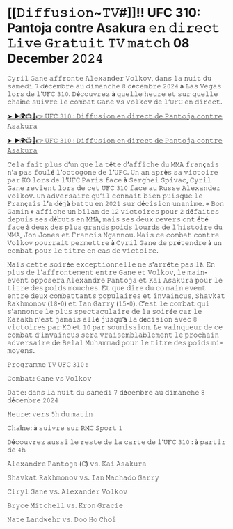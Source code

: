 <h1>[[𝙳𝚒𝚏𝚏𝚞𝚜𝚒𝚘𝚗~𝚃𝚅#]]!! UFC 310: Pantoja contre Asakura 𝚎𝚗 𝚍𝚒𝚛𝚎𝚌𝚝 𝙻𝚒𝚟𝚎 𝙶𝚛𝚊𝚝𝚞𝚒𝚝 𝚃𝚅 𝚖𝚊𝚝𝚌𝚑 08 December 𝟸𝟶𝟸𝟺</h1>

𝙲𝚢𝚛𝚒𝚕 𝙶𝚊𝚗𝚎 𝚊𝚏𝚏𝚛𝚘𝚗𝚝𝚎 𝙰𝚕𝚎𝚡𝚊𝚗𝚍𝚎𝚛 𝚅𝚘𝚕𝚔𝚘𝚟, 𝚍𝚊𝚗𝚜 𝚕𝚊 𝚗𝚞𝚒𝚝 𝚍𝚞 𝚜𝚊𝚖𝚎𝚍𝚒 𝟽 𝚍é𝚌𝚎𝚖𝚋𝚛𝚎 𝚊𝚞 𝚍𝚒𝚖𝚊𝚗𝚌𝚑𝚎 𝟾 𝚍é𝚌𝚎𝚖𝚋𝚛𝚎 𝟸𝟶𝟸𝟺 à 𝙻𝚊𝚜 𝚅𝚎𝚐𝚊𝚜 𝚕𝚘𝚛𝚜 𝚍𝚎 𝚕’𝚄𝙵𝙲 𝟹𝟷𝟶. 𝙳é𝚌𝚘𝚞𝚟𝚛𝚎𝚣 à 𝚚𝚞𝚎𝚕𝚕𝚎 𝚑𝚎𝚞𝚛𝚎 𝚎𝚝 𝚜𝚞𝚛 𝚚𝚞𝚎𝚕𝚕𝚎 𝚌𝚑𝚊î𝚗𝚎 𝚜𝚞𝚒𝚟𝚛𝚎 𝚕𝚎 𝚌𝚘𝚖𝚋𝚊𝚝 𝙶𝚊𝚗𝚎 𝚟𝚜 𝚅𝚘𝚕𝚔𝚘𝚟 𝚍𝚎 𝚕’𝚄𝙵𝙲 𝚎𝚗 𝚍𝚒𝚛𝚎𝚌𝚝.

[➤ ►🌍📺📱👉 𝚄𝙵𝙲 𝟹𝟷𝟶 : 𝙳𝚒𝚏𝚏𝚞𝚜𝚒𝚘𝚗 𝚎𝚗 𝚍𝚒𝚛𝚎𝚌𝚝 𝚍𝚎 𝙿𝚊𝚗𝚝𝚘𝚓𝚊 𝚌𝚘𝚗𝚝𝚛𝚎 𝙰𝚜𝚊𝚔𝚞𝚛𝚊](https://t.co/GDkOIYWZu8)

[➤ ►🌍📺📱👉 𝚄𝙵𝙲 𝟹𝟷𝟶 : 𝙳𝚒𝚏𝚏𝚞𝚜𝚒𝚘𝚗 𝚎𝚗 𝚍𝚒𝚛𝚎𝚌𝚝 𝚍𝚎 𝙿𝚊𝚗𝚝𝚘𝚓𝚊 𝚌𝚘𝚗𝚝𝚛𝚎 𝙰𝚜𝚊𝚔𝚞𝚛𝚊](https://t.co/GDkOIYWZu8)

𝙲𝚎𝚕𝚊 𝚏𝚊𝚒𝚝 𝚙𝚕𝚞𝚜 𝚍’𝚞𝚗 𝚚𝚞𝚎 𝚕𝚊 𝚝ê𝚝𝚎 𝚍’𝚊𝚏𝚏𝚒𝚌𝚑𝚎 𝚍𝚞 𝙼𝙼𝙰 𝚏𝚛𝚊𝚗ç𝚊𝚒𝚜 𝚗’𝚊 𝚙𝚊𝚜 𝚏𝚘𝚞𝚕é 𝚕’𝚘𝚌𝚝𝚘𝚐𝚘𝚗𝚎 𝚍𝚎 𝚕’𝚄𝙵𝙲. 𝚄𝚗 𝚊𝚗 𝚊𝚙𝚛è𝚜 𝚜𝚊 𝚟𝚒𝚌𝚝𝚘𝚒𝚛𝚎 𝚙𝚊𝚛 𝙺𝙾 𝚕𝚘𝚛𝚜 𝚍𝚎 𝚕’𝚄𝙵𝙲 𝙿𝚊𝚛𝚒𝚜 𝚏𝚊𝚌𝚎 à 𝚂𝚎𝚛𝚐𝚑𝚎𝚒 𝚂𝚙𝚒𝚟𝚊𝚌, 𝙲𝚢𝚛𝚒𝚕 𝙶𝚊𝚗𝚎 𝚛𝚎𝚟𝚒𝚎𝚗𝚝 𝚕𝚘𝚛𝚜 𝚍𝚎 𝚌𝚎𝚝 𝚄𝙵𝙲 𝟹𝟷𝟶 𝚏𝚊𝚌𝚎 𝚊𝚞 𝚁𝚞𝚜𝚜𝚎 𝙰𝚕𝚎𝚡𝚊𝚗𝚍𝚎𝚛 𝚅𝚘𝚕𝚔𝚘𝚟. 𝚄𝚗 𝚊𝚍𝚟𝚎𝚛𝚜𝚊𝚒𝚛𝚎 𝚚𝚞’𝚒𝚕 𝚌𝚘𝚗𝚗𝚊𝚒𝚝 𝚋𝚒𝚎𝚗 𝚙𝚞𝚒𝚜𝚚𝚞𝚎 𝚕𝚎 𝙵𝚛𝚊𝚗ç𝚊𝚒𝚜 𝚕’𝚊 𝚍é𝚓à 𝚋𝚊𝚝𝚝𝚞 𝚎𝚗 𝟸𝟶𝟸𝟷 𝚜𝚞𝚛 𝚍é𝚌𝚒𝚜𝚒𝚘𝚗 𝚞𝚗𝚊𝚗𝚒𝚖𝚎. « 𝙱𝚘𝚗 𝙶𝚊𝚖𝚒𝚗 » 𝚊𝚏𝚏𝚒𝚌𝚑𝚎 𝚞𝚗 𝚋𝚒𝚕𝚊𝚗 𝚍𝚎 𝟷𝟸 𝚟𝚒𝚌𝚝𝚘𝚒𝚛𝚎𝚜 𝚙𝚘𝚞𝚛 𝟸 𝚍é𝚏𝚊𝚒𝚝𝚎𝚜 𝚍𝚎𝚙𝚞𝚒𝚜 𝚜𝚎𝚜 𝚍é𝚋𝚞𝚝𝚜 𝚎𝚗 𝙼𝙼𝙰, 𝚖𝚊𝚒𝚜 𝚜𝚎𝚜 𝚍𝚎𝚞𝚡 𝚛𝚎𝚟𝚎𝚛𝚜 𝚘𝚗𝚝 é𝚝é 𝚏𝚊𝚌𝚎 à 𝚍𝚎𝚞𝚡 𝚍𝚎𝚜 𝚙𝚕𝚞𝚜 𝚐𝚛𝚊𝚗𝚍𝚜 𝚙𝚘𝚒𝚍𝚜 𝚕𝚘𝚞𝚛𝚍𝚜 𝚍𝚎 𝚕’𝚑𝚒𝚜𝚝𝚘𝚒𝚛𝚎 𝚍𝚞 𝙼𝙼𝙰, 𝙹𝚘𝚗 𝙹𝚘𝚗𝚎𝚜 𝚎𝚝 𝙵𝚛𝚊𝚗𝚌𝚒𝚜 𝙽𝚐𝚊𝚗𝚗𝚘𝚞. 𝙼𝚊𝚒𝚜 𝚌𝚎 𝚌𝚘𝚖𝚋𝚊𝚝 𝚌𝚘𝚗𝚝𝚛𝚎 𝚅𝚘𝚕𝚔𝚘𝚟 𝚙𝚘𝚞𝚛𝚛𝚊𝚒𝚝 𝚙𝚎𝚛𝚖𝚎𝚝𝚝𝚛𝚎 à 𝙲𝚢𝚛𝚒𝚕 𝙶𝚊𝚗𝚎 𝚍𝚎 𝚙𝚛é𝚝𝚎𝚗𝚍𝚛𝚎 à 𝚞𝚗 𝚌𝚘𝚖𝚋𝚊𝚝 𝚙𝚘𝚞𝚛 𝚕𝚎 𝚝𝚒𝚝𝚛𝚎 𝚎𝚗 𝚌𝚊𝚜 𝚍𝚎 𝚟𝚒𝚌𝚝𝚘𝚒𝚛𝚎.

𝙼𝚊𝚒𝚜 𝚌𝚎𝚝𝚝𝚎 𝚜𝚘𝚒𝚛é𝚎 𝚎𝚡𝚌𝚎𝚙𝚝𝚒𝚘𝚗𝚗𝚎𝚕𝚕𝚎 𝚗𝚎 𝚜’𝚊𝚛𝚛ê𝚝𝚎 𝚙𝚊𝚜 𝚕à. 𝙴𝚗 𝚙𝚕𝚞𝚜 𝚍𝚎 𝚕’𝚊𝚏𝚏𝚛𝚘𝚗𝚝𝚎𝚖𝚎𝚗𝚝 𝚎𝚗𝚝𝚛𝚎 𝙶𝚊𝚗𝚎 𝚎𝚝 𝚅𝚘𝚕𝚔𝚘𝚟, 𝚕𝚎 𝚖𝚊𝚒𝚗-𝚎𝚟𝚎𝚗𝚝 𝚘𝚙𝚙𝚘𝚜𝚎𝚛𝚊 𝙰𝚕𝚎𝚡𝚊𝚗𝚍𝚛𝚎 𝙿𝚊𝚗𝚝𝚘𝚓𝚊 𝚎𝚝 𝙺𝚊𝚒 𝙰𝚜𝚊𝚔𝚞𝚛𝚊 𝚙𝚘𝚞𝚛 𝚕𝚎 𝚝𝚒𝚝𝚛𝚎 𝚍𝚎𝚜 𝚙𝚘𝚒𝚍𝚜 𝚖𝚘𝚞𝚌𝚑𝚎𝚜. 𝙴𝚝 𝚚𝚞𝚎 𝚍𝚒𝚛𝚎 𝚍𝚞 𝚌𝚘 𝚖𝚊𝚒𝚗 𝚎𝚟𝚎𝚗𝚝 𝚎𝚗𝚝𝚛𝚎 𝚍𝚎𝚞𝚡 𝚌𝚘𝚖𝚋𝚊𝚝𝚝𝚊𝚗𝚝𝚜 𝚙𝚘𝚙𝚞𝚕𝚊𝚒𝚛𝚎𝚜 𝚎𝚝 𝚒𝚗𝚟𝚊𝚒𝚗𝚌𝚞𝚜, 𝚂𝚑𝚊𝚟𝚔𝚊𝚝 𝚁𝚊𝚔𝚑𝚖𝚘𝚗𝚘𝚟 (𝟷𝟾-𝟶) 𝚎𝚝 𝙸𝚊𝚗 𝙶𝚊𝚛𝚛𝚢 (𝟷𝟻-𝟶). 𝙲’𝚎𝚜𝚝 𝚕𝚎 𝚌𝚘𝚖𝚋𝚊𝚝 𝚚𝚞𝚒 𝚜’𝚊𝚗𝚗𝚘𝚗𝚌𝚎 𝚕𝚎 𝚙𝚕𝚞𝚜 𝚜𝚙𝚎𝚌𝚝𝚊𝚌𝚞𝚕𝚊𝚒𝚛𝚎 𝚍𝚎 𝚕𝚊 𝚜𝚘𝚒𝚛é𝚎 𝚌𝚊𝚛 𝚕𝚎 𝙺𝚊𝚣𝚊𝚔𝚑 𝚗’𝚎𝚜𝚝 𝚓𝚊𝚖𝚊𝚒𝚜 𝚊𝚕𝚕é 𝚓𝚞𝚜𝚚𝚞’à 𝚕𝚊 𝚍é𝚌𝚒𝚜𝚒𝚘𝚗 𝚊𝚟𝚎𝚌 𝟾 𝚟𝚒𝚌𝚝𝚘𝚒𝚛𝚎𝚜 𝚙𝚊𝚛 𝙺𝙾 𝚎𝚝 𝟷𝟶 𝚙𝚊𝚛 𝚜𝚘𝚞𝚖𝚒𝚜𝚜𝚒𝚘𝚗. 𝙻𝚎 𝚟𝚊𝚒𝚗𝚚𝚞𝚎𝚞𝚛 𝚍𝚎 𝚌𝚎 𝚌𝚘𝚖𝚋𝚊𝚝 𝚍’𝚒𝚗𝚟𝚊𝚒𝚗𝚌𝚞𝚜 𝚜𝚎𝚛𝚊 𝚟𝚛𝚊𝚒𝚜𝚎𝚖𝚋𝚕𝚊𝚋𝚕𝚎𝚖𝚎𝚗𝚝 𝚕𝚎 𝚙𝚛𝚘𝚌𝚑𝚊𝚒𝚗 𝚊𝚍𝚟𝚎𝚛𝚜𝚊𝚒𝚛𝚎 𝚍𝚎 𝙱𝚎𝚕𝚊𝚕 𝙼𝚞𝚑𝚊𝚖𝚖𝚊𝚍 𝚙𝚘𝚞𝚛 𝚕𝚎 𝚝𝚒𝚝𝚛𝚎 𝚍𝚎𝚜 𝚙𝚘𝚒𝚍𝚜 𝚖𝚒-𝚖𝚘𝚢𝚎𝚗𝚜.  

𝙿𝚛𝚘𝚐𝚛𝚊𝚖𝚖𝚎 𝚃𝚅 𝚄𝙵𝙲 𝟹𝟷𝟶 :

𝙲𝚘𝚖𝚋𝚊𝚝: 𝙶𝚊𝚗𝚎 𝚟𝚜 𝚅𝚘𝚕𝚔𝚘𝚟

𝙳𝚊𝚝𝚎: 𝚍𝚊𝚗𝚜 𝚕𝚊 𝚗𝚞𝚒𝚝 𝚍𝚞 𝚜𝚊𝚖𝚎𝚍𝚒 𝟽 𝚍é𝚌𝚎𝚖𝚋𝚛𝚎 𝚊𝚞 𝚍𝚒𝚖𝚊𝚗𝚌𝚑𝚎 𝟾 𝚍é𝚌𝚎𝚖𝚋𝚛𝚎 𝟸𝟶𝟸𝟺

𝙷𝚎𝚞𝚛𝚎: 𝚟𝚎𝚛𝚜 𝟻𝚑 𝚍𝚞 𝚖𝚊𝚝𝚒𝚗

𝙲𝚑𝚊î𝚗𝚎: à 𝚜𝚞𝚒𝚟𝚛𝚎 𝚜𝚞𝚛 𝚁𝙼𝙲 𝚂𝚙𝚘𝚛𝚝 𝟷

𝙳é𝚌𝚘𝚞𝚟𝚛𝚎𝚣 𝚊𝚞𝚜𝚜𝚒 𝚕𝚎 𝚛𝚎𝚜𝚝𝚎 𝚍𝚎 𝚕𝚊 𝚌𝚊𝚛𝚝𝚎 𝚍𝚎 𝚕’𝚄𝙵𝙲 𝟹𝟷𝟶 : à 𝚙𝚊𝚛𝚝𝚒𝚛 𝚍𝚎 𝟺𝚑

𝙰𝚕𝚎𝚡𝚊𝚗𝚍𝚛𝚎 𝙿𝚊𝚗𝚝𝚘𝚓𝚊 (𝙲) 𝚟𝚜. 𝙺𝚊𝚒 𝙰𝚜𝚊𝚔𝚞𝚛𝚊

𝚂𝚑𝚊𝚟𝚔𝚊𝚝 𝚁𝚊𝚔𝚑𝚖𝚘𝚗𝚘𝚟 𝚟𝚜. 𝙸𝚊𝚗 𝙼𝚊𝚌𝚑𝚊𝚍𝚘 𝙶𝚊𝚛𝚛𝚢

𝙲𝚒𝚛𝚢𝚕 𝙶𝚊𝚗𝚎 𝚟𝚜. 𝙰𝚕𝚎𝚡𝚊𝚗𝚍𝚎𝚛 𝚅𝚘𝚕𝚔𝚘𝚟

𝙱𝚛𝚢𝚌𝚎 𝙼𝚒𝚝𝚌𝚑𝚎𝚕𝚕 𝚟𝚜. 𝙺𝚛𝚘𝚗 𝙶𝚛𝚊𝚌𝚒𝚎

𝙽𝚊𝚝𝚎 𝙻𝚊𝚗𝚍𝚠𝚎𝚑𝚛 𝚟𝚜. 𝙳𝚘𝚘 𝙷𝚘 𝙲𝚑𝚘𝚒
